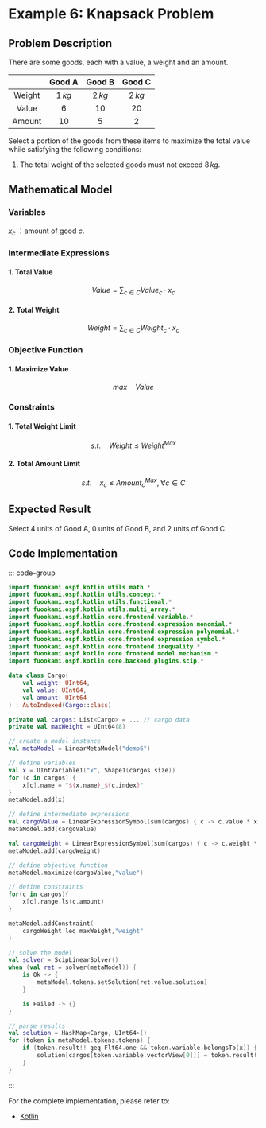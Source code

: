 # Example 6: Knapsack Problem

## Problem Description

There are some goods, each with a value, a weight and an amount.

|        | Good A  | Good B  | Good C  |
| :----: | :-----: | :-----: | :-----: |
| Weight | $1\,kg$ | $2\,kg$ | $2\,kg$ |
| Value  |   $6$   |  $10$   |  $20$   |
| Amount |  $10$   |   $5$   |   $2$   |

Select a portion of the goods from these items to maximize the total value while satisfying the following conditions:

1. The total weight of the selected goods must not exceed $8\,kg$.

## Mathematical Model

### Variables

$x_{c}$ ：amount of good $c$.

### Intermediate Expressions

#### 1. Total Value

$$
Value = \sum_{c \in C} Value_{c} \cdot x_{c}
$$

#### 2. Total Weight

$$
Weight = \sum_{c \in C} Weight_{c} \cdot x_{c}
$$

### Objective Function

#### 1. Maximize Value

$$
max \quad Value
$$

### Constraints

#### 1. Total Weight Limit

$$
s.t. \quad Weight \leq Weight^{Max}
$$

#### 2. Total Amount Limit

$$
s.t. \quad x_{c} \leq Amount^{Max}_{c}, \; \forall c \in C
$$

## Expected Result

Select $4$ units of Good A, $0$ units of Good B, and $2$ units of Good C.

## Code Implementation

::: code-group

```kotlin
import fuookami.ospf.kotlin.utils.math.*
import fuookami.ospf.kotlin.utils.concept.*
import fuookami.ospf.kotlin.utils.functional.*
import fuookami.ospf.kotlin.utils.multi_array.*
import fuookami.ospf.kotlin.core.frontend.variable.*
import fuookami.ospf.kotlin.core.frontend.expression.monomial.*
import fuookami.ospf.kotlin.core.frontend.expression.polynomial.*
import fuookami.ospf.kotlin.core.frontend.expression.symbol.*
import fuookami.ospf.kotlin.core.frontend.inequality.*
import fuookami.ospf.kotlin.core.frontend.model.mechanism.*
import fuookami.ospf.kotlin.core.backend.plugins.scip.*

data class Cargo(
    val weight: UInt64,
    val value: UInt64,
    val amount: UInt64
) : AutoIndexed(Cargo::class)

private val cargos: List<Cargo> = ... // cargo data
private val maxWeight = UInt64(8)

// create a model instance
val metaModel = LinearMetaModel("demo6")

// define variables
val x = UIntVariable1("x", Shape1(cargos.size))
for (c in cargos) {
    x[c].name = "${x.name}_${c.index}"
}
metaModel.add(x)

// define intermediate expressions
val cargoValue = LinearExpressionSymbol(sum(cargos) { c -> c.value * x[c] }, "value")
metaModel.add(cargoValue)

val cargoWeight = LinearExpressionSymbol(sum(cargos) { c -> c.weight * x[c] }, "weight")
metaModel.add(cargoWeight)

// define objective function
metaModel.maximize(cargoValue,"value")

// define constraints
for(c in cargos){
    x[c].range.ls(c.amount)
}

metaModel.addConstraint(
    cargoWeight leq maxWeight,"weight"
)

// solve the model
val solver = ScipLinearSolver()
when (val ret = solver(metaModel)) {
    is Ok -> {
        metaModel.tokens.setSolution(ret.value.solution)
    }

    is Failed -> {}
}

// parse results
val solution = HashMap<Cargo, UInt64>()
for (token in metaModel.tokens.tokens) {
    if (token.result!! geq Flt64.one && token.variable.belongsTo(x)) {
        solution[cargos[token.variable.vectorView[0]]] = token.result!!.round().toUInt64()
    }
}
```

:::

For the complete implementation, please refer to:

- [Kotlin](https://github.com/fuookami/ospf/blob/main/examples/ospf-kotlin-example/src/main/fuookami/ospf/kotlin/example/core_demo/Demo6.kt)
